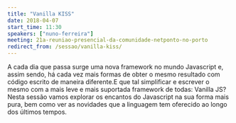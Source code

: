 ```yaml
---
title: "Vanilla KISS"
date: 2018-04-07
start_time: 11:30
speakers: ["nuno-ferreira"]
meeting: 21a-reuniao-presencial-da-comunidade-netponto-no-porto
redirect_from: /sessao/vanilla-kiss/
---
```


A cada dia que passa surge uma nova framework no mundo Javascript e, 
assim sendo, há cada vez mais formas de obter o mesmo resultado com 
código escrito de maneira diferente.E que tal simplificar e escrever o mesmo com a mais leve e mais suportada framework de todas: Vanilla JS?Nesta
 sessão vamos explorar os encantos do Javascript na sua forma mais pura,
 bem como ver as novidades que a linguagem tem oferecido ao longo dos 
últimos tempos.
